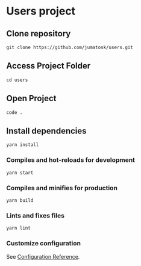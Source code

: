 # Users project

## Clone repository
```
git clone https://github.com/jumatosk/users.git
```

## Access Project Folder
```
cd users
```

## Open Project
```
code .
```

## Install dependencies
```
yarn install
```

### Compiles and hot-reloads for development
```
yarn start
```

### Compiles and minifies for production
```
yarn build
```

### Lints and fixes files
```
yarn lint
```

### Customize configuration
See [Configuration Reference](https://cli.vuejs.org/config/).
